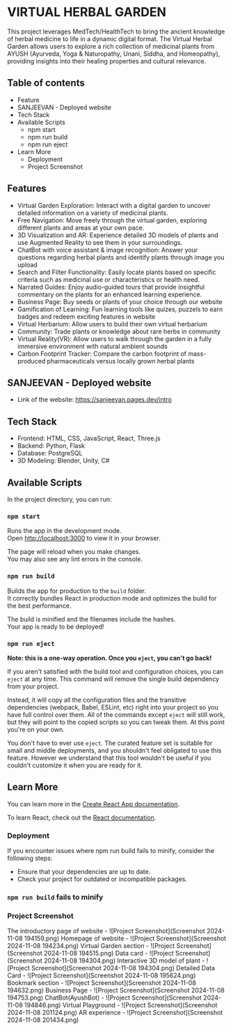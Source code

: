 # VIRTUAL HERBAL GARDEN

This project leverages MedTech/HealthTech to bring the ancient knowledge of herbal medicine to life in a dynamic digital format. The Virtual Herbal Garden allows users to explore a rich collection of medicinal plants from AYUSH (Ayurveda, Yoga & Naturopathy, Unani, Siddha, and Homeopathy), providing insights into their healing properties and cultural relevance.

## Table of contents

- Feature
- SANJEEVAN - Deployed website
- Tech Stack
- Available Scripts
  - npm start
  - npm run build
  - npm run eject
- Learn More
  - Deployment
  - Project Screenshot

## Features

- Virtual Garden Exploration: Interact with a digital garden to uncover detailed information on a variety of medicinal plants.
- Free Navigation: Move freely through the virtual garden, exploring different plants and areas at your own pace.
- 3D Visualization and AR: Experience detailed 3D models of plants and use Augmented Reality to see them in your surroundings.
- ChatBot with voice assistant & image recognition: Answer your questions regarding herbal plants and identify plants through image you upload
- Search and Filter Functionality: Easily locate plants based on specific criteria such as medicinal use or characteristics or health need.
- Narrated Guides: Enjoy audio-guided tours that provide insightful commentary on the plants for an enhanced learning experience.
- Business Page: Buy seeds or plants of your choice through our website
- Gamification of Learning: Fun learning tools like quizes, puzzels to earn badges and redeem exciting features in website
- Virtual Herbarium: Allow users to build their own virtual herbarium
- Community: Trade plants or knowledge about rare herbs in community
- Virtual Reality(VR): Allow users to walk through the garden in a fully immersive environment with natural ambient sounds
- Carbon Footprint Tracker: Compare the carbon footprint of mass-produced pharmaceuticals versus locally grown herbal plants

## SANJEEVAN - Deployed website

- Link of the website: https://sanjeevan.pages.dev/intro

## Tech Stack

- Frontend: HTML, CSS, JavaScript, React, Three.js
- Backend: Python, Flask
- Database: PostgreSQL
- 3D Modeling: Blender, Unity, C#

## Available Scripts

In the project directory, you can run:

### `npm start`

Runs the app in the development mode.\
Open [http://localhost:3000](http://localhost:3000) to view it in your browser.

The page will reload when you make changes.\
You may also see any lint errors in the console.

### `npm run build`

Builds the app for production to the `build` folder.\
It correctly bundles React in production mode and optimizes the build for the best performance.

The build is minified and the filenames include the hashes.\
Your app is ready to be deployed!

### `npm run eject`

**Note: this is a one-way operation. Once you `eject`, you can't go back!**

If you aren't satisfied with the build tool and configuration choices, you can `eject` at any time. This command will remove the single build dependency from your project.

Instead, it will copy all the configuration files and the transitive dependencies (webpack, Babel, ESLint, etc) right into your project so you have full control over them. All of the commands except `eject` will still work, but they will point to the copied scripts so you can tweak them. At this point you're on your own.

You don't have to ever use `eject`. The curated feature set is suitable for small and middle deployments, and you shouldn't feel obligated to use this feature. However we understand that this tool wouldn't be useful if you couldn't customize it when you are ready for it.

## Learn More

You can learn more in the [Create React App documentation](https://facebook.github.io/create-react-app/docs/getting-started).

To learn React, check out the [React documentation](https://reactjs.org/).

### Deployment

If you encounter issues where npm run build fails to minify, consider the following steps:

- Ensure that your dependencies are up to date.
- Check your project for outdated or incompatible packages.

### `npm run build` fails to minify

### Project Screenshot

The introductory page of website -
![Project Screenshot](Screenshot 2024-11-08 194159.png)
Homepage of website -
![Project Screenshot](Screenshot 2024-11-08 194234.png)
Virtual Garden section -
![Project Screenshot](Screenshot 2024-11-08 194515.png)
Data card -
![Project Screenshot](Screenshot 2024-11-08 194304.png)
Interactive 3D model of plant -
![Project Screenshot](Screenshot 2024-11-08 194304.png)
Detailed Data Card -
![Project Screenshot](Screenshot 2024-11-08 195624.png)
Bookmark section -
![Project Screenshot](Screenshot 2024-11-08 194632.png)
Business Page -
![Project Screenshot](Screenshot 2024-11-08 194753.png)
ChatBot(AyushBot) -
![Project Screenshot](Screenshot 2024-11-08 194846.png)
Virtual Playground -
![Project Screenshot](Screenshot 2024-11-08 201124.png)
AR experience -
![Project Screenshot](Screenshot 2024-11-08 201434.png)
